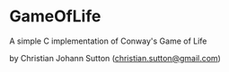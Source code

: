 # GameOfLife
A simple C implementation of Conway's Game of Life

by Christian Johann Sutton (christian.sutton@gmail.com)
